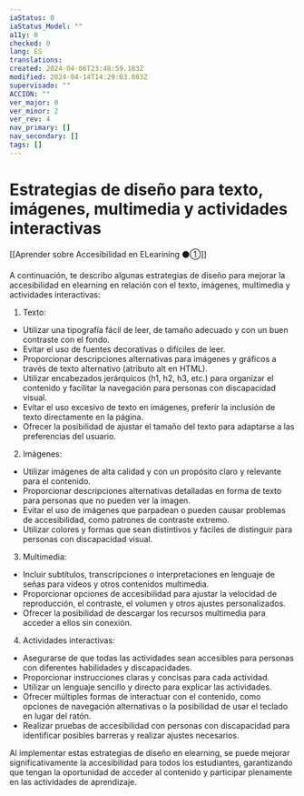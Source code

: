 ```yaml
---
iaStatus: 0
iaStatus_Model: ""
a11y: 0
checked: 0
lang: ES
translations: 
created: 2024-04-06T23:48:59.183Z
modified: 2024-04-14T14:29:03.803Z
supervisado: ""
ACCION: ""
ver_major: 0
ver_minor: 2
ver_rev: 4
nav_primary: []
nav_secondary: []
tags: []
---
```

# Estrategias de diseño para texto, imágenes, multimedia y actividades interactivas

[[Aprender sobre Accesibilidad en ELearining ⚫①]]

A continuación, te describo algunas estrategias de diseño para mejorar la accesibilidad en elearning en relación con el texto, imágenes, multimedia y actividades interactivas:

1. Texto:
- Utilizar una tipografía fácil de leer, de tamaño adecuado y con un buen contraste con el fondo.
- Evitar el uso de fuentes decorativas o difíciles de leer.
- Proporcionar descripciones alternativas para imágenes y gráficos a través de texto alternativo (atributo alt en HTML).
- Utilizar encabezados jerárquicos (h1, h2, h3, etc.) para organizar el contenido y facilitar la navegación para personas con discapacidad visual.
- Evitar el uso excesivo de texto en imágenes, preferir la inclusión de texto directamente en la página.
- Ofrecer la posibilidad de ajustar el tamaño del texto para adaptarse a las preferencias del usuario.

2. Imágenes:
- Utilizar imágenes de alta calidad y con un propósito claro y relevante para el contenido.
- Proporcionar descripciones alternativas detalladas en forma de texto para personas que no pueden ver la imagen.
- Evitar el uso de imágenes que parpadean o pueden causar problemas de accesibilidad, como patrones de contraste extremo.
- Utilizar colores y formas que sean distintivos y fáciles de distinguir para personas con discapacidad visual.

3. Multimedia:
- Incluir subtítulos, transcripciones o interpretaciones en lenguaje de señas para vídeos y otros contenidos multimedia.
- Proporcionar opciones de accesibilidad para ajustar la velocidad de reproducción, el contraste, el volumen y otros ajustes personalizados.
- Ofrecer la posibilidad de descargar los recursos multimedia para acceder a ellos sin conexión.

4. Actividades interactivas:
- Asegurarse de que todas las actividades sean accesibles para personas con diferentes habilidades y discapacidades.
- Proporcionar instrucciones claras y concisas para cada actividad.
- Utilizar un lenguaje sencillo y directo para explicar las actividades.
- Ofrecer múltiples formas de interactuar con el contenido, como opciones de navegación alternativas o la posibilidad de usar el teclado en lugar del ratón.
- Realizar pruebas de accesibilidad con personas con discapacidad para identificar posibles barreras y realizar ajustes necesarios.

Al implementar estas estrategias de diseño en elearning, se puede mejorar significativamente la accesibilidad para todos los estudiantes, garantizando que tengan la oportunidad de acceder al contenido y participar plenamente en las actividades de aprendizaje.
